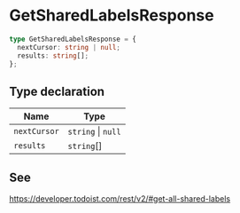 # GetSharedLabelsResponse

```ts
type GetSharedLabelsResponse = {
  nextCursor: string | null;
  results: string[];
};
```

## Type declaration

| Name | Type |
| ------ | ------ |
| <a id="nextcursor"></a> `nextCursor` | `string` \| `null` |
| <a id="results"></a> `results` | `string`[] |

## See

https://developer.todoist.com/rest/v2/#get-all-shared-labels
